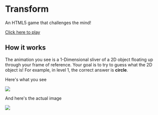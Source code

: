 # Transform
An HTML5 game that challenges the mind!

[Click here to play](https://petercunha.github.io/Transform/game)

## How it works

The animation you see is a 1-Dimensional sliver of a 2D object floating up through your frame of reference. Your goal is to try to guess what the 2D object is! For example, in level 1, the correct answer is **circle**.

Here's what you see

![](https://i.imgur.com/7ckYS9k.gif)


And here's the actual image

![](https://i.imgur.com/5qdDcyw.png)
